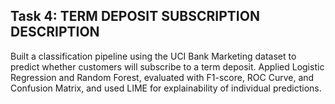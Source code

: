 ## Task 4: TERM DEPOSIT SUBSCRIPTION DESCRIPTION

Built a classification pipeline using the UCI Bank Marketing dataset to predict whether customers will subscribe to a term deposit. Applied Logistic Regression and Random Forest, evaluated with F1-score, ROC Curve, and Confusion Matrix, and used LIME for explainability of individual predictions.
